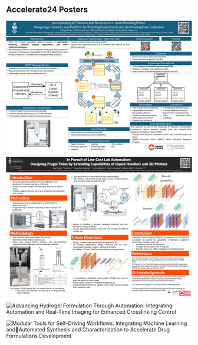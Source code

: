 ## Accelerate24 Posters

<!--

**Here are some ideas to get you started:**

🙋‍♀️ A short introduction - what is your organization all about?
🌈 Contribution guidelines - how can the community get involved?
👩‍💻 Useful resources - where can the community find your docs? Is there anything else the community should know?
🍿 Fun facts - what does your team eat for breakfast?
🧙 Remember, you can do mighty things with the power of [Markdown](https://docs.github.com/github/writing-on-github/getting-started-with-writing-and-formatting-on-github/basic-writing-and-formatting-syntax)
-->
![Incorporating IoT Devices and Services to a Liquid Handling Robot: Designing a Closed-Loop Platform for Planning Experiments and Automating Data Collection](/profile/AC_Conference_Poster_Sheldon_Mei_3.jpg)

![In Pursuit of Low-Cost Lab Automation: Designing Frugal Twins by Extending Capabilities of Liquid Handlers and 3D Printers](/profile/POSTER.jpg)

![Advancing Hydrogel Formulation Through Automation: Integrating Automation and Real-Time Imaging for Enhanced Crosslinking Control](/profile/2024_Accelerated_Conference_MN.jpg)

![Modular Tools for Self-Driving Workflows: Integrating Machine Learning andAutomated Synthesis and Characterization to Accelerate Drug Formulations Development](/profile/Accelerate24_HuangWang_Poster_v2.jpg)

